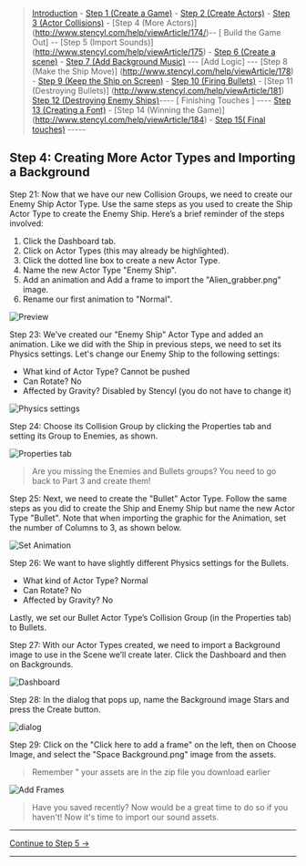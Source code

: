 > [Introduction](http://www.stencyl.com/help/view/crash-course-invaders-1/) - [Step 1 (Create a Game)](http://www.stencyl.com/help/viewArticle/170) - [Step 2  (Create Actors)](http://www.stencyl.com/help/viewArticle/171) - [Step 3
(Actor Collisions)](http://www.stencyl.com/help/viewArticle/172/) - [Step 4 (More Actors)]
(http://www.stencyl.com/help/viewArticle/174/)-- [ Build the Game Out] -- [Step 5 (Import Sounds)]
(http://www.stencyl.com/help/viewArticle/175) - [Step 6 (Create a scene)](http://www.stencyl.com/help/viewArticle/176) - [Step 7
(Add Background Music)](http://www.stencyl.com/help/viewArticle/177) --- [Add Logic] --- [Step 8 (Make the Ship Move)]
(http://www.stencyl.com/help/viewArticle/178) - [ Step 9 (Keep the Ship on Screen)](http://www.stencyl.com/help/viewArticle/179) -
[ Step 10 (Firing Bullets)](http://www.stencyl.com/help/viewArticle/180) - [Step 11 (Destroying Bullets)]
(http://www.stencyl.com/help/viewArticle/181) [Step 12 (Destroying Enemy Ships)](http://www.stencyl.com/help/viewArticle/182)---- [
Finishing Touches ] ---- [ Step 13 (Creating a Font)](http://www.stencyl.com/help/viewArticle/183) - [Step 14 (Winning the Game)]
(http://www.stencyl.com/help/viewArticle/184) - [Step 15( Final touches)](http://www.stencyl.com/help/viewArticle/185) -----

## Step 4: Creating More Actor Types and Importing a Background

Step 21: Now that we have our new Collision Groups, we need to create our Enemy Ship Actor Type. Use the same steps as you used to 
create the Ship Actor Type to create the Enemy Ship. Here’s a brief reminder of the steps involved:

1. Click the Dashboard tab.
2. Click on Actor Types (this may already be highlighted).
3. Click the dotted line box to create a new Actor Type.
4. Name the new Actor Type "Enemy Ship".
5. Add an animation and Add a frame to import the "Alien_grabber.png" image.
6. Rename our first animation to "Normal".

![Preview](http://static.stencyl.com/pedia2/ch1/cc2/image08.png)

Step 23: We’ve created our "Enemy Ship" Actor Type and added an animation. Like we did with the Ship in previous steps, we need to set its
Physics settings. Let's change our Enemy Ship to the following settings:

 * What kind of Actor Type? Cannot be pushed
 * Can Rotate? No
 * Affected by Gravity? Disabled by Stencyl (you do not have to change it)
 
![Physics settings](http://static.stencyl.com/pedia2/ch1/cc2/image96.png)

Step 24: Choose its Collision Group by clicking the Properties tab and setting its Group to Enemies, as shown.

![Properties tab](http://static.stencyl.com/pedia2/ch1/cc2/image61.png)

> Are you missing the Enemies and Bullets groups? You need to go back to Part 3 and create them!

Step 25: Next, we need to create the "Bullet" Actor Type. Follow the same steps as you did to create the Ship and Enemy Ship but name the 
new Actor Type "Bullet". Note that when importing the graphic for the Animation, set the number of Columns to 3, as shown below.

![Set Animation](http://static.stencyl.com/pedia2/ch1/cc2/image29.png)

Step 26: We want to have slightly different Physics settings for the Bullets.

* What kind of Actor Type? Normal
* Can Rotate? No
* Affected by Gravity? No

Lastly, we set our Bullet Actor Type’s Collision Group (in the Properties tab) to Bullets.

Step 27: With our Actor Types created, we need to import a Background image to use in the Scene we’ll create later. Click the Dashboard
and then on Backgrounds.

![ Dashboard](http://static.stencyl.com/pedia2/ch1/cc2/image98.png)

Step 28: In the dialog that pops up, name the Background image Stars and press the Create button.

![ dialog](http://static.stencyl.com/pedia2/ch1/cc2/image32.png)

Step 29: Click on the "Click here to add a frame" on the left, then on Choose Image, and select the "Space Background.png" image from the assets.
> Remember " your assets are in the zip file you download earlier

![ Add Frames](http://static.stencyl.com/pedia2/ch1/cc2/image33.png)

>Have you saved recently? Now would be a great time to do so if you haven't!
Now it's time to import our sound assets.

***

<a role="button" class="btn btn-primary btn-lg action-button2" href="http://www.stencyl.com/help/viewArticle/173/">Continue to Step 5 &rarr;</a>

*** 
